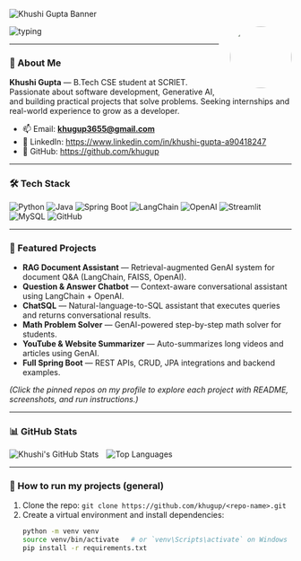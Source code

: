 <!-- Banner (place banner.png in the repo root) -->
![Khushi Gupta Banner](./banner.png)

<p align="left">
  <img src="https://readme-typing-svg.herokuapp.com?size=28&color=FFFFFF&center=true&vCenter=true&width=650&lines=Hi,+I'm+Khushi+Gupta;Software+Developer+Intern+%7C+Python+%7C+Java+%7C+GenAI" alt="typing">
  <img src="https://avatars.githubusercontent.com/khugup" width="110" style="border-radius:50%; margin-left:20px" align="right" />
</p>

---

### 👋 About Me
**Khushi Gupta** — B.Tech CSE student at SCRIET.  
Passionate about software development, Generative AI, and building practical projects that solve problems. Seeking internships and real-world experience to grow as a developer.

- 📫 Email: **khugup3655@gmail.com**  
- 🔗 LinkedIn: https://www.linkedin.com/in/khushi-gupta-a90418247  
- 🔗 GitHub: https://github.com/khugup

---

### 🛠️ Tech Stack
![Python](https://img.shields.io/badge/Python-3776AB?style=for-the-badge&logo=python&logoColor=white)
![Java](https://img.shields.io/badge/Java-ED8B00?style=for-the-badge&logo=openjdk&logoColor=white)
![Spring Boot](https://img.shields.io/badge/SpringBoot-6DB33F?style=for-the-badge&logo=springboot&logoColor=white)
![LangChain](https://img.shields.io/badge/LangChain-6F42C1?style=for-the-badge)
![OpenAI](https://img.shields.io/badge/OpenAI-000000?style=for-the-badge&logo=openai&logoColor=white)
![Streamlit](https://img.shields.io/badge/Streamlit-FF4B4B?style=for-the-badge)
![MySQL](https://img.shields.io/badge/MySQL-005C84?style=for-the-badge&logo=mysql&logoColor=white)
![GitHub](https://img.shields.io/badge/GitHub-181717?style=for-the-badge&logo=github&logoColor=white)

---

### 🚀 Featured Projects
- **RAG Document Assistant** — Retrieval-augmented GenAI system for document Q&A (LangChain, FAISS, OpenAI).  
- **Question & Answer Chatbot** — Context-aware conversational assistant using LangChain + OpenAI.  
- **ChatSQL** — Natural-language-to-SQL assistant that executes queries and returns conversational results.  
- **Math Problem Solver** — GenAI-powered step-by-step math solver for students.  
- **YouTube & Website Summarizer** — Auto-summarizes long videos and articles using GenAI.  
- **Full Spring Boot** — REST APIs, CRUD, JPA integrations and backend examples.

*(Click the pinned repos on my profile to explore each project with README, screenshots, and run instructions.)*

---

### 📊 GitHub Stats
<p align="left">
  <img src="https://github-readme-stats.vercel.app/api?username=khugup&show_icons=true&theme=tokyonight" alt="Khushi's GitHub Stats" />
  <img src="https://github-readme-stats.vercel.app/api/top-langs/?username=khugup&layout=compact&theme=tokyonight" alt="Top Languages" style="margin-left:10px" />
</p>

---

### 📂 How to run my projects (general)
1. Clone the repo: `git clone https://github.com/khugup/<repo-name>.git`  
2. Create a virtual environment and install dependencies:  
   ```bash
   python -m venv venv
   source venv/bin/activate   # or `venv\Scripts\activate` on Windows
   pip install -r requirements.txt
